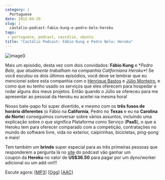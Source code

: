 ```yaml
---
category: |
  Portuguese
date: 2012-04-29
slug: |
  castalio-podcast-fabio-kung-e-pedro-belo-heroku
tags:
 - portuguese, podcast, castálio, ubuntu
title: "Castálio Podcast: Fábio Kung e Pedro Belo: Heroku"
---
```


![image0](http://media.tumblr.com/tumblr_m2jf6aE8Ic1r7yex1.jpg)

Mais um episódio, desta vez com dois convidados: **Fábio
Kung** e \**Pedro Belo, que atualmente trabalham na companhia
Californiana Heroku*\*! Se você escutou os dois últimos episódios, você
deve se lembrar que eu mencionei sobre esta companhia com o [Henrique
Bastos](http://www.castalio.info/henrique-bastos-welcome-to-the-django/) e [Júlio
Monteiro](http://www.castalio.info/julio-monteiro-jobscore/), e como que
eu tenho usado os serviços que eles oferecem para hospedar e rodar
alguns dos meus projetos. Então quando o Júlio se ofereceu para me
apresentar ao pessoal da Heroku eu aceitei na mesma hora!

Nosso bate-papo foi super divertido, e mesmo com os **três fusos de
horário diferentes** (o Fábio na **California**, Pedro no **Texas** e eu
na **Carolina do Norte**) conseguimos conversar sobre vários assuntos,
incluindo uma explicação sobre o que significa Plataforma como Serviço
(**PaaS**), o que a Heroku tem para oferecer comparado com a competição,
contratações no mundo do software livre, vida no exterior, caipirinhas,
bicicletas, ping-pong e mais!

Tem também um **brinde** super especial para as três primeiras pessoas
que responderem a pergunta lá no [site](http://www.castalio.info) do
podcast vão ganhar um coupon da **Heroku** no valor
de **US\$36.50** para pagar por um dyno/worker adicional ou um add-on!!!

Escute agora:
\[[MP3](http://media.blubrry.com/castalio/p/www.castalio.gnulinuxbrasil.org/castalio-podcast-35.mp3)\]
\[[Ogg](http://media.blubrry.com/castalio/p/www.castalio.gnulinuxbrasil.org/castalio-podcast-35.ogg)\]
\[[AAC](http://media.blubrry.com/castalio/p/www.castalio.gnulinuxbrasil.org/castalio-podcast-35.m4a)\]

